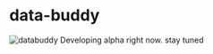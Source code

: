 # data-buddy

![databuddy](https://github.com/AIO-Develope/data-buddy/assets/69240351/6d3ed1e6-78ff-4aae-94db-6ca9c6ab76dc)
Developing alpha right now. stay tuned
